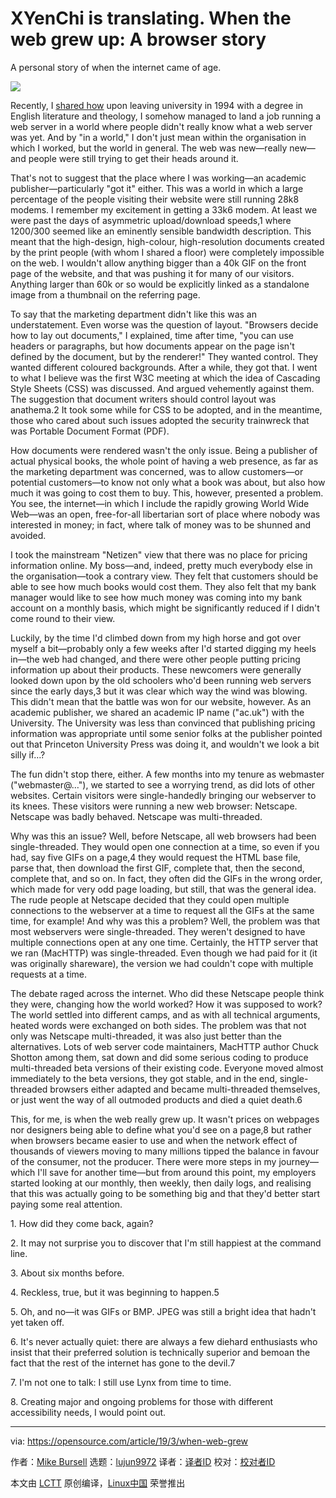 [#]: collector: (lujun9972)
[#]: translator: ( )
[#]: reviewer: ( )
[#]: publisher: ( )
[#]: url: ( )
[#]: subject: (When the web grew up: A browser story)
[#]: via: (https://opensource.com/article/19/3/when-web-grew)
[#]: author: (Mike Bursell https://opensource.com/users/mikecamel)

XYenChi is translating.
When the web grew up: A browser story
======
A personal story of when the internet came of age.

![](https://opensource.com/sites/default/files/styles/image-full-size/public/lead-images/OSDC_Internet_Sign.png?itok=5MFGKs14)

Recently, I [shared how][1] upon leaving university in 1994 with a degree in English literature and theology, I somehow managed to land a job running a web server in a world where people didn't really know what a web server was yet. And by "in a world," I don't just mean within the organisation in which I worked, but the world in general. The web was new—really new—and people were still trying to get their heads around it.

That's not to suggest that the place where I was working—an academic publisher—particularly "got it" either. This was a world in which a large percentage of the people visiting their website were still running 28k8 modems. I remember my excitement in getting a 33k6 modem. At least we were past the days of asymmetric upload/download speeds,1 where 1200/300 seemed like an eminently sensible bandwidth description. This meant that the high-design, high-colour, high-resolution documents created by the print people (with whom I shared a floor) were completely impossible on the web. I wouldn't allow anything bigger than a 40k GIF on the front page of the website, and that was pushing it for many of our visitors. Anything larger than 60k or so would be explicitly linked as a standalone image from a thumbnail on the referring page.

To say that the marketing department didn't like this was an understatement. Even worse was the question of layout. "Browsers decide how to lay out documents," I explained, time after time, "you can use headers or paragraphs, but how documents appear on the page isn't defined by the document, but by the renderer!" They wanted control. They wanted different coloured backgrounds. After a while, they got that. I went to what I believe was the first W3C meeting at which the idea of Cascading Style Sheets (CSS) was discussed. And argued vehemently against them. The suggestion that document writers should control layout was anathema.2 It took some while for CSS to be adopted, and in the meantime, those who cared about such issues adopted the security trainwreck that was Portable Document Format (PDF).

How documents were rendered wasn't the only issue. Being a publisher of actual physical books, the whole point of having a web presence, as far as the marketing department was concerned, was to allow customers—or potential customers—to know not only what a book was about, but also how much it was going to cost them to buy. This, however, presented a problem. You see, the internet—in which I include the rapidly growing World Wide Web—was an open, free-for-all libertarian sort of place where nobody was interested in money; in fact, where talk of money was to be shunned and avoided.

I took the mainstream "Netizen" view that there was no place for pricing information online. My boss—and, indeed, pretty much everybody else in the organisation—took a contrary view. They felt that customers should be able to see how much books would cost them. They also felt that my bank manager would like to see how much money was coming into my bank account on a monthly basis, which might be significantly reduced if I didn't come round to their view.

Luckily, by the time I'd climbed down from my high horse and got over myself a bit—probably only a few weeks after I'd started digging my heels in—the web had changed, and there were other people putting pricing information up about their products. These newcomers were generally looked down upon by the old schoolers who'd been running web servers since the early days,3 but it was clear which way the wind was blowing. This didn't mean that the battle was won for our website, however. As an academic publisher, we shared an academic IP name ("ac.uk") with the University. The University was less than convinced that publishing pricing information was appropriate until some senior folks at the publisher pointed out that Princeton University Press was doing it, and wouldn't we look a bit silly if…?

The fun didn't stop there, either. A few months into my tenure as webmaster ("webmaster@…"), we started to see a worrying trend, as did lots of other websites. Certain visitors were single-handedly bringing our webserver to its knees. These visitors were running a new web browser: Netscape. Netscape was badly behaved. Netscape was multi-threaded.

Why was this an issue? Well, before Netscape, all web browsers had been single-threaded. They would open one connection at a time, so even if you had, say five GIFs on a page,4 they would request the HTML base file, parse that, then download the first GIF, complete that, then the second, complete that, and so on. In fact, they often did the GIFs in the wrong order, which made for very odd page loading, but still, that was the general idea. The rude people at Netscape decided that they could open multiple connections to the webserver at a time to request all the GIFs at the same time, for example! And why was this a problem? Well, the problem was that most webservers were single-threaded. They weren't designed to have multiple connections open at any one time. Certainly, the HTTP server that we ran (MacHTTP) was single-threaded. Even though we had paid for it (it was originally shareware), the version we had couldn't cope with multiple requests at a time.

The debate raged across the internet. Who did these Netscape people think they were, changing how the world worked? How it was supposed to work? The world settled into different camps, and as with all technical arguments, heated words were exchanged on both sides. The problem was that not only was Netscape multi-threaded, it was also just better than the alternatives. Lots of web server code maintainers, MacHTTP author Chuck Shotton among them, sat down and did some serious coding to produce multi-threaded beta versions of their existing code. Everyone moved almost immediately to the beta versions, they got stable, and in the end, single-threaded browsers either adapted and became multi-threaded themselves, or just went the way of all outmoded products and died a quiet death.6

This, for me, is when the web really grew up. It wasn't prices on webpages nor designers being able to define what you'd see on a page,8 but rather when browsers became easier to use and when the network effect of thousands of viewers moving to many millions tipped the balance in favour of the consumer, not the producer. There were more steps in my journey—which I'll save for another time—but from around this point, my employers started looking at our monthly, then weekly, then daily logs, and realising that this was actually going to be something big and that they'd better start paying some real attention.

1\. How did they come back, again?

2\. It may not surprise you to discover that I'm still happiest at the command line.

3\. About six months before.

4\. Reckless, true, but it was beginning to happen.5

5\. Oh, and no—it was GIFs or BMP. JPEG was still a bright idea that hadn't yet taken off.

6\. It's never actually quiet: there are always a few diehard enthusiasts who insist that their preferred solution is technically superior and bemoan the fact that the rest of the internet has gone to the devil.7

7\. I'm not one to talk: I still use Lynx from time to time.

8\. Creating major and ongoing problems for those with different accessibility needs, I would point out.

--------------------------------------------------------------------------------

via: https://opensource.com/article/19/3/when-web-grew

作者：[Mike Bursell][a]
选题：[lujun9972][b]
译者：[译者ID](https://github.com/译者ID)
校对：[校对者ID](https://github.com/校对者ID)

本文由 [LCTT](https://github.com/LCTT/TranslateProject) 原创编译，[Linux中国](https://linux.cn/) 荣誉推出

[a]: https://opensource.com/users/mikecamel
[b]: https://github.com/lujun9972
[1]: https://opensource.com/article/18/11/how-web-was-won
